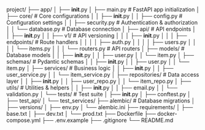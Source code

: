 project/
├── app/
│   ├── __init__.py
│   ├── main.py              # FastAPI app initialization
│   ├── core/               # Core configurations
│   │   ├── __init__.py
│   │   ├── config.py       # Configuration settings
│   │   ├── security.py     # Authentication & authorization
│   │   └── database.py     # Database connection
│   ├── api/               # API endpoints
│   │   ├── __init__.py
│   │   ├── v1/            # API versioning
│   │   │   ├── __init__.py
│   │   │   ├── endpoints/ # Route handlers
│   │   │   │   ├── auth.py
│   │   │   │   ├── users.py
│   │   │   │   └── items.py
│   │   │   └── routers.py # API routers
│   ├── models/            # Database models
│   │   ├── __init__.py
│   │   ├── user.py
│   │   └── item.py
│   ├── schemas/           # Pydantic schemas
│   │   ├── __init__.py
│   │   ├── user.py
│   │   └── item.py
│   ├── services/          # Business logic
│   │   ├── __init__.py
│   │   ├── user_service.py
│   │   └── item_service.py
│   ├── repositories/      # Data access layer
│   │   ├── __init__.py
│   │   ├── user_repo.py
│   │   └── item_repo.py
│   ├── utils/             # Utilities & helpers
│   │   ├── __init__.py
│   │   ├── email.py
│   │   └── validation.py
│   └── tests/             # Test suite
│       ├── __init__.py
│       ├── conftest.py
│       ├── test_api/
│       └── test_services/
├── alembic/               # Database migrations
│   ├── versions/
│   ├── env.py
│   └── alembic.ini
├── requirements/
│   ├── base.txt
│   ├── dev.txt
│   └── prod.txt
├── Dockerfile
├── docker-compose.yml
├── .env.example
├── .gitignore
└── README.md